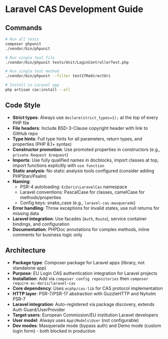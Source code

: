 # Laravel CAS Development Guide

## Commands

```bash
# Run all tests
composer phpunit
./vendor/bin/phpunit

# Run single test file
./vendor/bin/phpunit tests/Unit/LoginControllerTest.php

# Run single test method
./vendor/bin/phpunit --filter testIfRedirectUri

# Install in Laravel app
php artisan cas:install --all
```

## Code Style

- **Strict types**: Always use `declare(strict_types=1);` at the top of every PHP file
- **File headers**: Include BSD-3-Clause copyright header with link to GitHub repo
- **Type hints**: Full type hints for all parameters, return types, and properties (PHP 8.1+ syntax)
- **Constructor promotion**: Use promoted properties in constructors (e.g., `private Request $request`)
- **Imports**: Use fully qualified names in docblocks, import classes at top, import functions explicitly with `use function`
- **Static analysis**: No static analysis tools configured (consider adding PHPStan/Psalm)
- **Naming**: 
  - PSR-4 autoloading: `EcDoris\LaravelCas` namespace
  - Laravel conventions: PascalCase for classes, camelCase for methods/properties
  - Config keys: snake_case (e.g., `laravel-cas.masquerade`)
- **Error handling**: Throw exceptions for invalid states, use null returns for missing data
- **Laravel integration**: Use facades (`Auth`, `Route`), service container bindings, and configuration
- **Documentation**: PHPDoc annotations for complex methods, inline comments for business logic only

## Architecture

- **Package type**: Composer package for Laravel apps (library, not standalone app)
- **Purpose**: EU Login CAS authentication integration for Laravel projects
- **Installation**: Add via `composer config repositories` then `composer require ec-doris/laravel-cas`
- **Core dependency**: Uses `ecphp/cas-lib` for CAS protocol implementation
- **HTTP layer**: PSR-7/PSR-17 abstraction with GuzzleHTTP and Nyholm PSR-7
- **Laravel integration**: Auto-registered via package discovery, extends Auth Guard/UserProvider
- **Target users**: European Commission/EU institution Laravel developers
- **User model**: Always uses `App\Models\User` (not configurable)
- **Dev modes**: Masquerade mode (bypass auth) and Demo mode (custom login form) - both blocked in production
